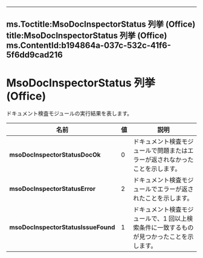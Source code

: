 

---
ms.Toctitle:MsoDocInspectorStatus 列挙 (Office)
title:MsoDocInspectorStatus 列挙 (Office)
ms.ContentId:b194864a-037c-532c-41f6-5f6dd9cad216
---
# MsoDocInspectorStatus 列挙 (Office)




ドキュメント検査モジュールの実行結果を表します。

|**名前**|**値**|**説明**|
|---|---|---|
|**msoDocInspectorStatusDocOk**|0|ドキュメント検査モジュールで問題またはエラーが返されなかったことを示します。|
|**msoDocInspectorStatusError**|2|ドキュメント検査モジュールでエラーが返されたことを示します。|
|**msoDocInspectorStatusIssueFound**|1|ドキュメント検査モジュールで、1 回以上検索条件に一致するものが見つかったことを示します。|




